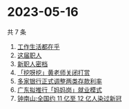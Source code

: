 # 2023-05-16

共 7 条

<!-- BEGIN ZHIHUSEARCH -->
<!-- 最后更新时间 Tue May 16 2023 00:14:38 GMT+0800 (China Standard Time) -->
1. [工作生活都在乎 ](https://www.zhihu.com/search?q=工作生活都在乎%20)
1. [这届职人 ](https://www.zhihu.com/search?q=这届职人%20)
1. [新职人密档](https://www.zhihu.com/search?q=新职人密档)
1. [「挖呀挖」黄老师关闭打赏](https://www.zhihu.com/search?q=「挖呀挖」黄老师关闭打赏)
1. [多家银行正式调整两类存款利率](https://www.zhihu.com/search?q=多家银行正式调整两类存款利率)
1. [广东拟推行「妈妈岗」就业模式](https://www.zhihu.com/search?q=广东拟推行「妈妈岗」就业模式)
1. [钟南山:全国约 11 亿至 12 亿人染过新冠](https://www.zhihu.com/search?q=钟南山:全国约%2011%20亿至%2012%20亿人染过新冠)
<!-- END ZHIHUSEARCH -->
